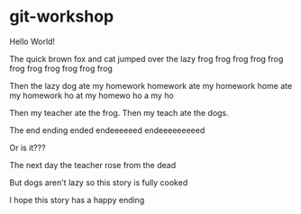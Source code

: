 # git-workshop

Hello World!

The quick brown fox and cat
jumped over the
lazy frog
frog frog frog frog
frog frog frog
frog frog
frog

Then the lazy dog
ate my homework homework
ate my homework home
ate my homework ho
at my homewo ho
a my ho

Then my teacher ate the frog.
Then my teach ate the dogs.

The end
ending
ended
endeeeeeed
endeeeeeeeeed

Or is it???

The next day the teacher rose from the dead

But dogs aren't lazy so this story is fully cooked

I hope this story has a happy ending